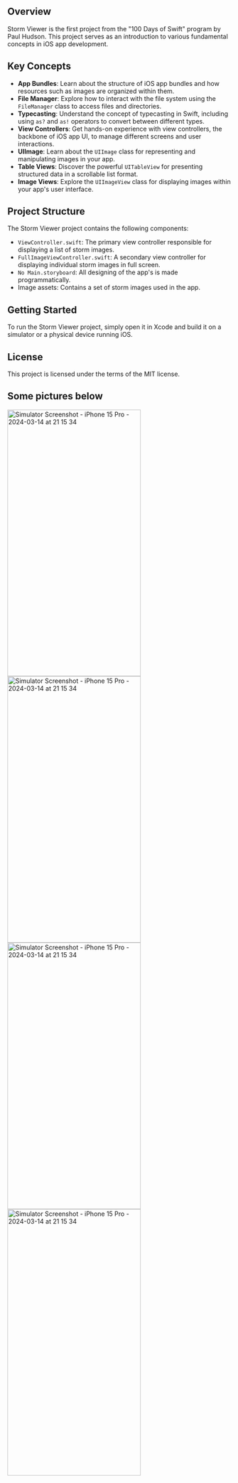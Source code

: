 ## Overview
Storm Viewer is the first project from the "100 Days of Swift" program by Paul Hudson. This project serves as an introduction to various fundamental concepts in iOS app development.

## Key Concepts
- **App Bundles**: Learn about the structure of iOS app bundles and how resources such as images are organized within them.
- **File Manager**: Explore how to interact with the file system using the `FileManager` class to access files and directories.
- **Typecasting**: Understand the concept of typecasting in Swift, including using `as?` and `as!` operators to convert between different types.
- **View Controllers**: Get hands-on experience with view controllers, the backbone of iOS app UI, to manage different screens and user interactions.
- **UIImage**: Learn about the `UIImage` class for representing and manipulating images in your app.
- **Table Views**: Discover the powerful `UITableView` for presenting structured data in a scrollable list format.
- **Image Views**: Explore the `UIImageView` class for displaying images within your app's user interface.

## Project Structure
The Storm Viewer project contains the following components:
- `ViewController.swift`: The primary view controller responsible for displaying a list of storm images.
- `FullImageViewController.swift`: A secondary view controller for displaying individual storm images in full screen.
- `No Main.storyboard`: All designing of the app's is made programmatically.
- Image assets: Contains a set of storm images used in the app.

## Getting Started
To run the Storm Viewer project, simply open it in Xcode and build it on a simulator or a physical device running iOS.

## License
This project is licensed under the terms of the MIT license.

## Some pictures below

<img src="https://github.com/developeroliver/Storm-Viewer/assets/92441827/eb3a5635-e3ce-4a6e-a182-d7ff2885fed8" alt="Simulator Screenshot - iPhone 15 Pro - 2024-03-14 at 21 15 34" width="300" height="600">

<img src="https://github.com/developeroliver/Storm-Viewer/assets/92441827/8b87c75f-66ab-453b-aaeb-0cfe5070bf21" alt="Simulator Screenshot - iPhone 15 Pro - 2024-03-14 at 21 15 34" width="300" height="600">

<img src="https://github.com/developeroliver/Storm-Viewer/assets/92441827/e42d9345-f2ef-47bf-941a-0e585bb21720" alt="Simulator Screenshot - iPhone 15 Pro - 2024-03-14 at 21 15 34" width="300" height="600">

<img src="https://github.com/developeroliver/Storm-Viewer/assets/92441827/50c8079d-1293-4db3-9728-63c5462f7820" alt="Simulator Screenshot - iPhone 15 Pro - 2024-03-14 at 21 15 34" width="300" height="600">
